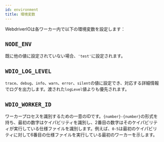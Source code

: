 ```yaml
---
id: environment
title: 環境変数
---
```


WebdriverIOは各ワーカー内で以下の環境変数を設定します：

## `NODE_ENV`

既に他の値に設定されていない場合、`'test'`に設定されます。

## `WDIO_LOG_LEVEL`

`trace`、`debug`、`info`、`warn`、`error`、`silent`の値に設定でき、対応する詳細情報でログを出力します。渡された`logLevel`値よりも優先されます。

## `WDIO_WORKER_ID`

ワーカープロセスを識別するための一意のIDです。`{number}-{number}`の形式を持ち、最初の数字はケイパビリティを識別し、2番目の数字はそのケイパビリティが実行している仕様ファイルを識別します。例えば、`0-5`は最初のケイパビリティに対して6番目の仕様ファイルを実行している最初のワーカーを示します。
